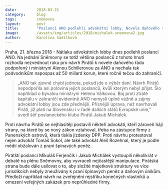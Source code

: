 ```yaml
---
date:         2018-03-21
category:     blog
tags:         sněmovna
layout:       post
title:        "Poslanci ANO podlehli advokátní lobby. Novela daňového řádu se bude vztahovat pouze na daňové úniky v cizině"
image:        /assets/img/articles/2018/michalek-snemovna2.jpg
author:       Karolína Sadílková
---
```


Praha, 21. března 2018 - Nátlaku advokátních lobby dnes podlehli poslanci ANO. Na jednání Sněmovny se totiž většina poslanců z tohoto hnutí rozhodla nezvednout ruku pro návrh Pirátů k novele daňového řádu podpořený i ministryní Alenou Schillerovou za ANO a nechala tak podvodníkům napospas až 50 miliard korun, které ročně tečou do zahraničí.

> „ANO tak zjevně chybí jednota, pokud jde o výběr daní. Návrh Pirátů nepodpořila asi polovina jejich poslanců, kvůli kterým nebyl přijat. Šlo například o bývalou ministryni Helenu Válkovou. Boj proti ztrátě kapitálu v zahraničí evidentně ANO nemyslí úplně vážně a zájmy advokátní lobby jsou zde přednější. Přísnější úprava, než navrhovali Piráti, již platí na Slovensku i v řadě dalších států Evropské unie,” uvedl šéf poslaneckého klubu Pirátů Jakub Michálek.

Proti návrhu Pirátů se nejhlasitěji postavili někteří advokáti, kteří zároveň hájí strany, na které by se nový zákon vztahoval, třeba na zástupce firmy z Panenských ostrovů, která tiskla jízdenky DPP. Proti návrhu protestoval nejen advokát Tomáš Sokol, ale také advokát Aleš Rozehnal, který je podle médií obžalován z praní špinavých peněz.

Pirátští poslanci Mikuláš Ferjenčík i Jakub Michálek vystoupili několikrát v debatě na plénu Sněmovny, aby vyvraceli nejčastější manipulace. Pirátská strana bude dále usilovat o to, aby složité majetkové struktury ve více jurisdikcích nebyly zneužívány k praní špinavých peněz a daňovým únikům. Předloží například návrh na zveřejnění rejstříku konečných vlastníků a omezení veřejných zakázek pro neprůhledné firmy.
